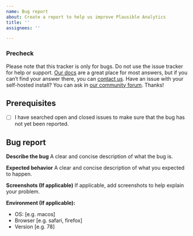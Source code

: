 ```yaml
---
name: Bug report
about: Create a report to help us improve Plausible Analytics
title: ''
assignees: ''

---
```


### Precheck

Please note that this tracker is only for bugs. Do not use the issue tracker for help or support. [Our docs](https://docs.plausible.io/) are a great place for most answers, but if you can’t find your answer there, you can [contact us](https://plausible.io/contact). Have an issue with your self-hosted install? You can ask in [our community forum](https://plausible.discourse.group/). Thanks!

## Prerequisites
- [ ] I have searched open and closed issues to make sure that the bug has not yet been reported.

## Bug report
**Describe the bug**
A clear and concise description of what the bug is.

**Expected behavior**
A clear and concise description of what you expected to happen.

**Screenshots (If applicable)**
If applicable, add screenshots to help explain your problem.

**Environment (If applicable):**
 - OS: [e.g. macos]
 - Browser [e.g. safari, firefox]
 - Version [e.g. 78]
